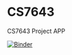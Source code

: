 # CS7643
CS7643 Project APP

[![Binder](https://mybinder.org/badge_logo.svg)](https://mybinder.org/v2/gh/efajard/CS7643/tree/main/main?labpath=%2Fvoila%2Frender%2Fthe-saturdays.ipynb)
